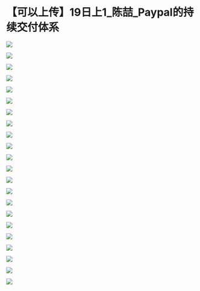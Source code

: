 # 【可以上传】19日上1_陈喆_Paypal的持续交付体系

![](images\092352368ZWruMp\201905130923_4.png)

![](images\092352368ZWruMp\201905130923_5.png)

![](images\092352368ZWruMp\201905130923_6.png)

![](images\092352368ZWruMp\201905130923_7.png)

![](images\092352368ZWruMp\201905130923_8.png)

![](images\092352368ZWruMp\201905130923_9.png)

![](images\092352368ZWruMp\201905130923_10.png)

![](images\092352368ZWruMp\201905130923_11.png)

![](images\092352368ZWruMp\201905130923_12.png)

![](images\092352368ZWruMp\201905130923_13.png)

![](images\092352368ZWruMp\201905130923_14.png)

![](images\092352368ZWruMp\201905130923_15.png)

![](images\092352368ZWruMp\201905130923_16.png)

![](images\092352368ZWruMp\201905130923_17.png)

![](images\092352368ZWruMp\201905130923_18.png)

![](images\092352368ZWruMp\201905130923_19.png)

![](images\092352368ZWruMp\201905130923_20.png)

![](images\092352368ZWruMp\201905130923_21.png)

![](images\092352368ZWruMp\201905130923_22.png)

![](images\092352368ZWruMp\201905130923_23.png)

![](images\092352368ZWruMp\201905130923_24.png)

![](images\092352368ZWruMp\201905130923_25.png)


